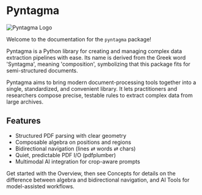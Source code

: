 # Pyntagma

![Pyntagma Logo](banner.png)

Welcome to the documentation for the `pyntagma` package!

Pyntagma is a Python library for creating and managing complex data extraction pipelines with ease. Its name is derived from the Greek word 'Syntagma', meaning 'composition', symbolizing that this package fits for semi-structured documents.

Pyntagma aims to bring modern document-processing tools together into a single,
standardized, and convenient library. It lets practitioners and researchers
compose precise, testable rules to extract complex data from large archives.

## Features

- Structured PDF parsing with clear geometry
- Composable algebra on positions and regions
- Bidirectional navigation (lines ⇄ words ⇄ chars)
- Quiet, predictable PDF I/O (pdfplumber)
- Multimodal AI integration for crop-aware prompts

Get started with the Overview, then see Concepts for details on the difference
between algebra and bidirectional navigation, and AI Tools for model-assisted
workflows.
